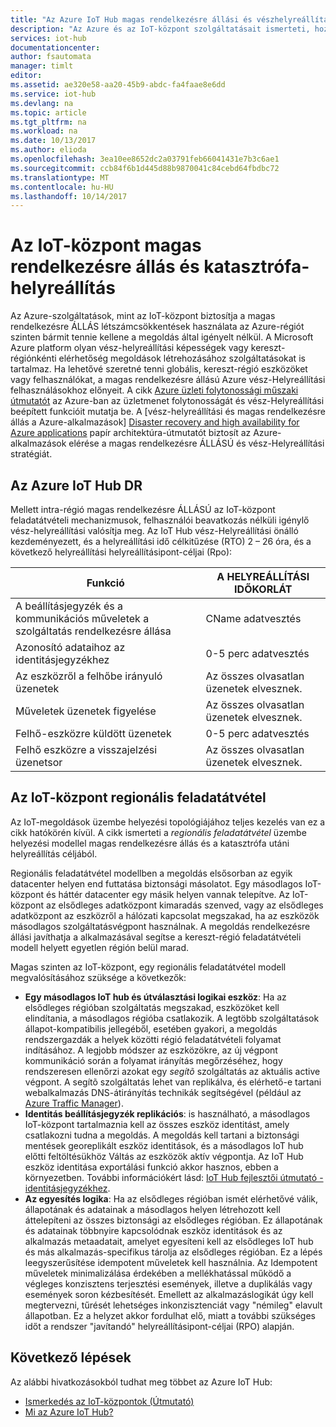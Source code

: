 ```yaml
---
title: "Az Azure IoT Hub magas rendelkezésre állási és vészhelyreállítási recovery |} Microsoft Docs"
description: "Az Azure és az IoT-központ szolgáltatásait ismerteti, hozhat létre magas rendelkezésre állású Azure IoT-megoldások a vész helyreállítási képességek segítségével."
services: iot-hub
documentationcenter: 
author: fsautomata
manager: timlt
editor: 
ms.assetid: ae320e58-aa20-45b9-abdc-fa4faae8e6dd
ms.service: iot-hub
ms.devlang: na
ms.topic: article
ms.tgt_pltfrm: na
ms.workload: na
ms.date: 10/13/2017
ms.author: elioda
ms.openlocfilehash: 3ea10ee8652dc2a03791feb66041431e7b3c6ae1
ms.sourcegitcommit: ccb84f6b1d445d88b9870041c84cebd64fbdbc72
ms.translationtype: MT
ms.contentlocale: hu-HU
ms.lasthandoff: 10/14/2017
---
```

# <a name="iot-hub-high-availability-and-disaster-recovery"></a>Az IoT-központ magas rendelkezésre állás és katasztrófa-helyreállítás
Az Azure-szolgáltatások, mint az IoT-központ biztosítja a magas rendelkezésre ÁLLÁS létszámcsökkentések használata az Azure-régiót szinten bármit tennie kellene a megoldás által igényelt nélkül. A Microsoft Azure platform olyan vész-helyreállítási képességek vagy kereszt-régiónkénti elérhetőség megoldások létrehozásához szolgáltatásokat is tartalmaz. Ha lehetővé szeretné tenni globális, kereszt-régió eszközöket vagy felhasználókat, a magas rendelkezésre állású Azure vész-Helyreállítási felhasználásokhoz előnyeit. A cikk [Azure üzleti folytonossági műszaki útmutatót](../resiliency/resiliency-technical-guidance.md) az Azure-ban az üzletmenet folytonosságát és vész-Helyreállítási beépített funkcióit mutatja be. A [vész-helyreállítási és magas rendelkezésre állás a Azure-alkalmazások] [ Disaster recovery and high availability for Azure applications] papír architektúra-útmutatót biztosít az Azure-alkalmazások elérése a magas rendelkezésre ÁLLÁSÚ és vész-Helyreállítási stratégiát.

## <a name="azure-iot-hub-dr"></a>Az Azure IoT Hub DR
Mellett intra-régió magas rendelkezésre ÁLLÁSÚ az IoT-központ feladatátvételi mechanizmusok, felhasználói beavatkozás nélküli igénylő vész-helyreállítási valósítja meg. Az IoT Hub vész-Helyreállítási önálló kezdeményezett, és a helyreállítási idő célkitűzése (RTO) 2 – 26 óra, és a következő helyreállítási helyreállításipont-céljai (Rpo):

| Funkció | A HELYREÁLLÍTÁSI IDŐKORLÁT |
| --- | --- |
| A beállításjegyzék és a kommunikációs műveletek a szolgáltatás rendelkezésre állása |CName adatvesztés |
| Azonosító adataihoz az identitásjegyzékhez |0-5 perc adatvesztés |
| Az eszközről a felhőbe irányuló üzenetek |Az összes olvasatlan üzenetek elvesznek. |
| Műveletek üzenetek figyelése |Az összes olvasatlan üzenetek elvesznek. |
| Felhő-eszközre küldött üzenetek |0-5 perc adatvesztés |
| Felhő eszközre a visszajelzési üzenetsor |Az összes olvasatlan üzenetek elvesznek. |

## <a name="regional-failover-with-iot-hub"></a>Az IoT-központ regionális feladatátvétel
Az IoT-megoldások üzembe helyezési topológiájához teljes kezelés van ez a cikk hatókörén kívül. A cikk ismerteti a *regionális feladatátvétel* üzembe helyezési modellel magas rendelkezésre állás és a katasztrófa utáni helyreállítás céljából.

Regionális feladatátvétel modellben a megoldás elsősorban az egyik datacenter helyen end futtatása biztonsági másolatot. Egy másodlagos IoT-központ és háttér datacenter egy másik helyen vannak telepítve. Az IoT-központ az elsődleges adatközpont kimaradás szenved, vagy az elsődleges adatközpont az eszközről a hálózati kapcsolat megszakad, ha az eszközök másodlagos szolgáltatásvégpont használnak. A megoldás rendelkezésre állási javíthatja a alkalmazásával segítse a kereszt-régió feladatátvételi modell helyett egyetlen régión belül marad. 

Magas szinten az IoT-központ, egy regionális feladatátvétel modell megvalósításához szüksége a következők:

* **Egy másodlagos IoT hub és útválasztási logikai eszköz**: Ha az elsődleges régióban szolgáltatás megszakad, eszközöket kell elindítania, a másodlagos régióba csatlakozik. A legtöbb szolgáltatások állapot-kompatibilis jellegéből, esetében gyakori, a megoldás rendszergazdák a helyek közötti régió feladatátvételi folyamat indításához. A legjobb módszer az eszközökre, az új végpont kommunikáció során a folyamat irányítás megőrzéséhez, hogy rendszeresen ellenőrzi azokat egy *segítõ* szolgáltatás az aktuális active végpont. A segítõ szolgáltatás lehet van replikálva, és elérhető-e tartani webalkalmazás DNS-átirányítás technikák segítségével (például az [Azure Traffic Manager][Azure Traffic Manager]).
* **Identitás beállításjegyzék replikációs**: is használható, a másodlagos IoT-központ tartalmaznia kell az összes eszköz identitást, amely csatlakozni tudna a megoldás. A megoldás kell tartani a biztonsági mentések georeplikált eszköz identitások, és a másodlagos IoT hub előtti feltöltésükhöz Váltás az eszközök aktív végpontja. Az IoT Hub eszköz identitása exportálási funkció akkor hasznos, ebben a környezetben. További információkért lásd: [IoT Hub fejlesztői útmutató - identitásjegyzékhez][IoT Hub developer guide - identity registry].
* **Az egyesítés logika**: Ha az elsődleges régióban ismét elérhetővé válik, állapotának és adatainak a másodlagos helyen létrehozott kell áttelepíteni az összes biztonsági az elsődleges régióban. Ez állapotának és adatainak többnyire kapcsolódnak eszköz identitások és az alkalmazás metaadatait, amelyet egyesíteni kell az elsődleges IoT hub és más alkalmazás-specifikus tárolja az elsődleges régióban. Ez a lépés leegyszerűsítése idempotent műveletek kell használnia. Az Idempotent műveletek minimalizálása érdekében a mellékhatással működő a végleges konzisztens terjesztési események, illetve a duplikálás vagy események soron kézbesítését. Emellett az alkalmazáslogikát úgy kell megtervezni, tűrését lehetséges inkonzisztenciát vagy "némileg" elavult állapotban. Ez a helyzet akkor fordulhat elő, miatt a további szükséges időt a rendszer "javítandó" helyreállításipont-céljai (RPO) alapján.

## <a name="next-steps"></a>Következő lépések
Az alábbi hivatkozásokból tudhat meg többet az Azure IoT Hub:

* [Ismerkedés az IoT-központok (Útmutató)][lnk-get-started]
* [Mi az Azure IoT Hub?][What is Azure IoT Hub?]

[Disaster recovery and high availability for Azure applications]: ../resiliency/resiliency-disaster-recovery-high-availability-azure-applications.md
[Azure Business Continuity Technical Guidance]: https://azure.microsoft.com/documentation/articles/resiliency-technical-guidance/
[Azure Traffic Manager]: https://azure.microsoft.com/documentation/services/traffic-manager/
[IoT Hub developer guide - identity registry]: iot-hub-devguide-identity-registry.md

[lnk-get-started]: iot-hub-csharp-csharp-getstarted.md
[What is Azure IoT Hub?]: iot-hub-what-is-iot-hub.md

